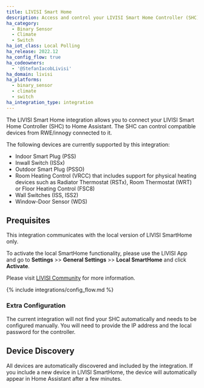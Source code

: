```yaml
---
title: LIVISI Smart Home
description: Access and control your LIVISI Smart Home Controller (SHC) and its connected RWE/innogy devices.
ha_category:
  - Binary Sensor
  - Climate
  - Switch
ha_iot_class: Local Polling
ha_release: 2022.12
ha_config_flow: true
ha_codeowners:
  - '@StefanIacobLivisi'
ha_domain: livisi
ha_platforms:
  - binary_sensor
  - climate
  - switch
ha_integration_type: integration
---
```


The LIVISI Smart Home integration allows you to connect your LIVISI Smart Home Controller (SHC) to Home Assistant. The SHC can control compatible devices from RWE/innogy connected to it.
 
The following devices are currently supported by this integration:
 
- Indoor Smart Plug (PSS)
- Inwall Switch (ISSx)
- Outdoor Smart Plug (PSSO)
- Room Heating Control (VRCC) that includes support for physical heating devices such as Radiator Thermostat (RSTx), Room Thermostat (WRT) or Floor Heating Control (FSC8)
- Wall Switches (ISS, ISS2)
- Window-Door Sensor (WDS)
 
## Prequisites
 
This integration communicates with the local version of LIVISI SmartHome only. 
 
To activate the local SmartHome functionality, please use the LIVISI App and go to **Settings** >> **General Settings** >> **Local SmartHome** and click **Activate**.
 
Please visit [LIVISI Community](https://community.livisi.de) for more information.
 
{% include integrations/config_flow.md %}
 
### Extra Configuration
 
The current integration will not find your SHC automatically and needs to be configured manually. You will need to provide the IP address and the local password for the controller.
 
## Device Discovery

All devices are automatically discovered and included by the integration. If you include a new device in LIVISI SmartHome, the device will automatically appear in Home Assistant after a few minutes.

